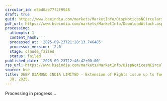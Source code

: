 ```yaml
---
circular_id: e5bd0ae77f2f9948
draft: true
guid: https://www.bseindia.com/markets/MarketInfo/DispNoticesNCirculars.aspx?Noticeid={0D99F779-8E6C-4301-BA87-D645A07E3001}&noticeno=20250923-56&dt=09/23/2025&icount=56&totcount=84&flag=0
pdf_url: https://www.bseindia.com/markets/MarketInfo/DownloadAttach.aspx?id=20250923-56&attachedId=453a266f-fa28-48f1-b894-fa0adaccf270
processing:
  attempts: 1
  content_hash: ''
  processed_at: '2025-09-23T21:28:13.746485'
  processor_version: '2.0'
  stage: claude_failed
  status: failed
published_date: '2025-09-23T12:46:42+00:00'
rss_url: https://www.bseindia.com/markets/MarketInfo/DispNoticesNCirculars.aspx?Noticeid={0D99F779-8E6C-4301-BA87-D645A07E3001}&noticeno=20250923-56&dt=09/23/2025&icount=56&totcount=84&flag=0
source: bse
title: DEEP DIAMOND INDIA LIMITED - Extension of Rights issue up to Tuesday, September
  30, 2025.
---
```


Processing in progress...